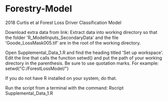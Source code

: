 # Forestry-Model
2018 Curtis et al Forest Loss Driver Classification Model

Download extra data from link: 
Extract data into working directory so that the folder 'R_ModelInputs_SecondaryData' and the file 'Goode_LossMask005.tif' are in the root of the working directory.

Open Supplemental_Data_1.R and find the heading titled 'Set up workspace'.
Edit the line that calls the function setwd() and put the path of your working directory in the parenthesis.  Be sure to use quotation marks. 
For example: setwd("C:/ForestLossModel/")

If you do not have R installed on your system, do that.

Run the script from a terminal with the command: Rscript Supplemental_Data_1.R
